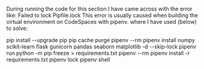During running the code for this section I have came across with the error like: Failed to lock Pipfile.lock
This error is usually caused when building the virtual environment on CodeSpaces with pipenv. where I have used (below) to solve:

<!-- pip install --upgrade pip
pip cache purge
pipenv --rm
pipenv install awsebcli --dev --verbose
pipenv shell
pipenv install numpy scikit-learn==0.24.2 flask 
pipenv lock -->


pip install --upgrade pip
pip cache purge
pipenv --rm
pipenv install numpy scikit-learn flask gunicorn pandas seaborn matplotlib -d --skip-lock
pipenv run python -m pip freeze > requirements.txt
pipenv --rm 
pipenv install -r requirements.txt
pipenv lock
pipenv shell